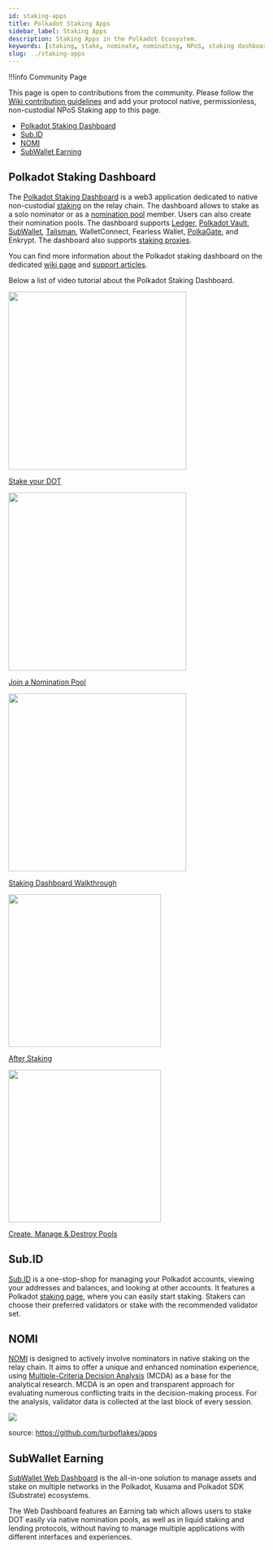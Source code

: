 ```yaml
---
id: staking-apps
title: Polkadot Staking Apps
sidebar_label: Staking Apps
description: Staking Apps in the Polkadot Ecosystem.
keywords: [staking, stake, nominate, nominating, NPoS, staking dashboard]
slug: ../staking-apps
---
```


!!!info Community Page

This page is open to contributions from the community. Please follow the
[Wiki contribution guidelines](https://github.com/w3f/polkadot-wiki#contributing-to-documentation)
and add your protocol native, permissionless, non-custodial NPoS Staking app to this page.



- [Polkadot Staking Dashboard](#polkadot-staking-dashboard)
- [Sub.ID](#subid)
- [NOMI](#nomi)
- [SubWallet Earning](#subwallet-earning)

## Polkadot Staking Dashboard

The [Polkadot Staking Dashboard](https://staking.polkadot.cloud/#/overview) is a web3 application
dedicated to native non-custodial [staking](../learn/learn-staking.md) on the relay chain. The
dashboard allows to stake as a solo nominator or as a
[nomination pool](../learn/learn-nomination-pools.md) member. Users can also create their nomination
pools. The dashboard supports [Ledger](../general/ledger.md),
[Polkadot Vault](../general/polkadot-vault.md),
[SubWallet](../general/wallets-and-extensions.md#subwallet),
[Talisman](../general/wallets-and-extensions.md#talisman), WalletConnect, Fearless Wallet,
[PolkaGate](../general/wallets-and-extensions.md#polkagate), and Enkrypt. The dashboard also
supports [staking proxies](../learn/learn-proxies.md#staking-proxy).

You can find more information about the Polkadot staking dashboard on the dedicated
[wiki page](./staking-dashboard.md) and
[support articles](https://support.polkadot.network/support/solutions/folders/65000157523).

Below a list of video tutorial about the Polkadot Staking Dashboard.

<div className="row">
  <div className="col text--center">
    <a href="https://youtu.be/F59N3YKYCRs?feature=shared">
      <img src="https://img.youtube.com/vi/F59N3YKYCRs/0.jpg" width="350" style={{ borderRadius: 10, border: '1px solid slategrey' }} />
    </a>
    <p>
      <a href="https://youtu.be/F59N3YKYCRs?feature=shared">Stake your DOT</a>
    </p>
  </div>
  <div className="col text--center">
    <a href="https://youtu.be/dDIG7QAApig?feature=shared">
      <img src="https://img.youtube.com/vi/dDIG7QAApig/0.jpg" width="350" style={{ borderRadius: 10, border: '1px solid slategrey' }} />
    </a>
    <p>
      <a href="https://youtu.be/dDIG7QAApig?feature=shared">Join a Nomination Pool</a>
    </p>
  </div>
  <div className="col text--center">
    <a href="https://youtu.be/hvXLc4H7rA4?feature=shared">
      <img src="https://img.youtube.com/vi/hvXLc4H7rA4/0.jpg" width="350" style={{ borderRadius: 10, border: '1px solid slategrey' }} />
    </a>
    <p>
      <a href="https://youtu.be/hvXLc4H7rA4?feature=shared">Staking Dashboard Walkthrough</a>
    </p>
  </div>
</div>

<div className="row">
  <div className="col text--center">
    <a href="https://youtu.be/58pIe8tt2o4?feature=shared">
      <img src="https://img.youtube.com/vi/58pIe8tt2o4/0.jpg" width="300" style={{ borderRadius: 10, border: '1px solid slategrey' }} />
    </a>
    <p>
      <a href="https://youtu.be/58pIe8tt2o4?feature=shared">After Staking</a>
    </p>
  </div>
  <div className="col text--center">
    <a href="https://youtu.be/aTFWhwy_Mxg?feature=shared">
      <img src="https://img.youtube.com/vi/aTFWhwy_Mxg/0.jpg" width="300" style={{ borderRadius: 10, border: '1px solid slategrey' }} />
    </a>
    <p>
      <a href="https://youtu.be/aTFWhwy_Mxg?feature=shared">Create, Manage & Destroy Pools</a>
    </p>
  </div>
</div>

## Sub.ID

[Sub.ID](https://sub.id/) is a one-stop-shop for managing your Polkadot accounts, viewing your
addresses and balances, and looking at other accounts. It features a Polkadot
[staking page](https://sub.id/validator/polkadot), where you can easily start staking. Stakers can
choose their preferred validators or stake with the recommended validator set.

## NOMI

[NOMI](https://apps.turboflakes.io/?app=nomi) is designed to actively involve nominators in native
staking on the relay chain. It aims to offer a unique and enhanced nomination experience, using
[Multiple-Criteria Decision Analysis](https://en.wikipedia.org/wiki/Multiple-criteria_decision_analysis)
(MCDA) as a base for the analytical research. MCDA is an open and transparent approach for
evaluating numerous conflicting traits in the decision-making process. For the analysis, validator
data is collected at the last block of every session.

[![](https://github.com/turboflakes/apps/blob/main/src/assets/nomi_dashboard.webp?raw=true)](https://turboflakes.io/)

source: https://github.com/turboflakes/apps

## SubWallet Earning

[SubWallet Web Dashboard](https://web.subwallet.app/) is the all-in-one solution to manage assets
and stake on multiple networks in the Polkadot, Kusama and Polkadot SDK (Substrate) ecosystems.

The Web Dashboard features an Earning tab which allows users to stake DOT easily via native
nomination pools, as well as in liquid staking and lending protocols, without having to manage
multiple applications with different interfaces and experiences.
